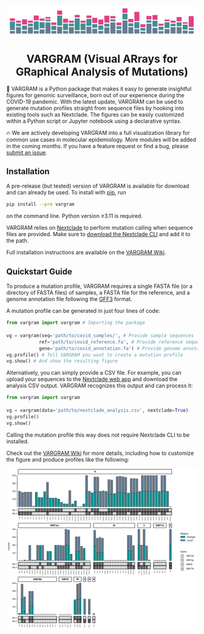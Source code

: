 <div style="text-align: center;">
    <img src="https://github.com/pgcbioinfo/vargram/blob/main/img/vargram_header.png?raw=True" alt="VARGRAM Header" />
</div>
<h1 style="text-align:center;">VARGRAM (Visual ARrays for GRaphical Analysis of Mutations)</h1>


🧬 VARGRAM is a Python package that makes it easy to generate insightful figures for genomic surveillance, born out of our experience during the COVID-19 pandemic. With the latest update, VARGRAM can be used to generate mutation profiles straight from sequence files by hooking into existing tools such as Nextclade. The figures can be easily customized within a Python script or Jupyter notebook using a declarative syntax.

🔥 We are actively developing VARGRAM into a full visualization library for common use cases in molecular epidemiology. More modules will be added in the coming months. If you have a feature request or find a bug, please [submit an issue](https://github.com/pgcbioinfo/vargram/issues). 

## Installation

A pre-release (but tested) version of VARGRAM is available for download and can already be used. To install with [pip](https://pip.pypa.io/en/stable/), run
```bash
pip install --pre vargram
``` 
on the command line. Python version ≥3.11 is required.

VARGRAM relies on [Nextclade](https://clades.nextstrain.org/) to perform mutation calling when sequence files are provided. Make sure to [download the Nextclade CLI](https://docs.nextstrain.org/projects/nextclade/en/stable/user/nextclade-cli/installation/index.html) and add it to the path. 

Full installation instructions are available on the [VARGRAM Wiki](https://github.com/pgcbioinfo/vargram/wiki).

## Quickstart Guide

To produce a mutation profile, VARGRAM requires a single FASTA file (or a directory of FASTA files) of samples, a FASTA file for the reference, and a genome annotation file following the [GFF3](https://docs.nextstrain.org/projects/nextclade/en/stable/user/input-files/03-genome-annotation.html) format.

A mutation profile can be generated in just four lines of code:
```python
from vargram import vargram # Importing the package

vg = vargram(seq='path/to/covid_samples/', # Provide sample sequences
            ref='path/to/covid_reference.fa', # Provide reference sequence
            gene='path/to/covid_annotation.fa') # Provide genome annotation
vg.profile() # Tell VARGRAM you want to create a mutation profile
vg.show() # And show the resulting figure
```

Alternatively, you can simply provide a CSV file. For example, you can upload your sequences to the [Nextclade web app](https://clades.nextstrain.org/) and download the analysis CSV output. VARGRAM recognizes this output and can process it:
```python
from vargram import vargram

vg = vargram(data='path/to/nextclade_analysis.csv', nextclade=True)
vg.profile()
vg.show()
```
Calling the mutation profile this way does not require Nextclade CLI to be installed.

Check out the [VARGRAM Wiki](https://github.com/pgcbioinfo/vargram/wiki) for more details, including how to customize the figure and produce profiles like the following:

<div style="text-align: center;">
    <img src="https://github.com/pgcbioinfo/vargram/blob/main/img/mutation_profile.png?raw=True" alt="mutation profile" />
</div>